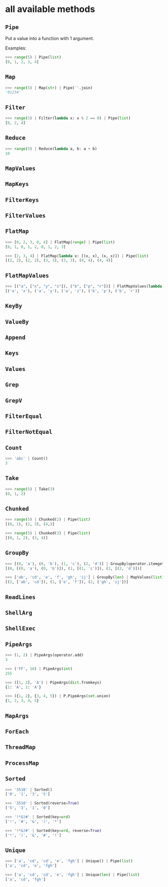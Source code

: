 # all available methods

## `Pipe`
Put a value into a function with 1 argument.

Examples:
```py
>>> range(5) | Pipe(list)
[0, 1, 2, 3, 4]
```

## `Map`

```py
>>> range(5) | Map(str) | Pipe(''.join)
'01234'
```

## `Filter`

```py
>>> range(5) | Filter(lambda x: x % 2 == 0) | Pipe(list) 
[0, 2, 4]
```

## `Reduce`      

```py
>>> range(5) | Reduce(lambda a, b: a + b) 
10
```

## `MapValues`   

## `MapKeys`     

## `FilterKeys`  

## `FilterValues`

## `FlatMap`

```py
>>> [0, 2, 3, 0, 4] | FlatMap(range) | Pipe(list) 
[0, 1, 0, 1, 2, 0, 1, 2, 3]

>>> [2, 3, 4] | FlatMap(lambda x: [(x, x), (x, x)]) | Pipe(list) 
[(2, 2), (2, 2), (3, 3), (3, 3), (4, 4), (4, 4)]
```

## `FlatMapValues`

```py
>>> [("a", ["x", "y", "z"]), ("b", ["p", "r"])] | FlatMapValues(lambda x: x) | Pipe(list) 
[('a', 'x'), ('a', 'y'), ('a', 'z'), ('b', 'p'), ('b', 'r')]
```

## `KeyBy`         

## `ValueBy`       

## `Append`        

## `Keys`          

## `Values`        

## `Grep`          

## `GrepV`         

## `FilterEqual`   

## `FilterNotEqual`

## `Count`

```py
>>> 'abc' | Count()
3
```

## `Take`

```py
>>> range(5) | Take(3)
(0, 1, 2)
```

## `Chunked`

```py
>>> range(5) | Chunked(2) | Pipe(list)
[(0, 1), (2, 3), (4,)]

>>> range(5) | Chunked(3) | Pipe(list)
[(0, 1, 2), (3, 4)]
```

## `GroupBy`

```py
>>> [(0, 'a'), (0, 'b'), (1, 'c'), (2, 'd')] | GroupBy(operator.itemgetter(0)) | MapValues(list) | Pipe(list)
[(0, [(0, 'a'), (0, 'b')]), (1, [(1, 'c')]), (2, [(2, 'd')])]

>>> ['ab', 'cd', 'e', 'f', 'gh', 'ij'] | GroupBy(len) | MapValues(list) | Pipe(list)
[(2, ['ab', 'cd']), (1, ['e', 'f']), (2, ['gh', 'ij'])]
```

## `ReadLines`     

## `ShellArg`

## `ShellExec`     

## `PipeArgs`      

```py
>>> (1, 2) | PipeArgs(operator.add)
3

>>> ('FF', 16) | PipeArgs(int)
255

>>> ([1, 2], 'A') | PipeArgs(dict.fromkeys)
{1: 'A', 2: 'A'}

>>> ({1, 2}, {3, 4, 5}) | P.PipeArgs(set.union)
{1, 2, 3, 4, 5}
```

## `MapArgs`       

## `ForEach`

## `ThreadMap`

## `ProcessMap`

## `Sorted`

```py
>>> '3510' | Sorted()
['0', '1', '3', '5']

>>> '3510' | Sorted(reverse=True)
['5', '3', '1', '0']

>>> '!*&)#' | Sorted(key=ord)
['!', '#', '&', ')', '*']

>>> '!*&)#' | Sorted(key=ord, reverse=True)
['*', ')', '&', '#', '!']
```

## `Unique`

```py
>>> ['a', 'cd', 'cd', 'e', 'fgh'] | Unique() | Pipe(list)
['a', 'cd', 'e', 'fgh']

>>> ['a', 'cd', 'cd', 'e', 'fgh'] | Unique(len) | Pipe(list)
['a', 'cd', 'fgh']
```
